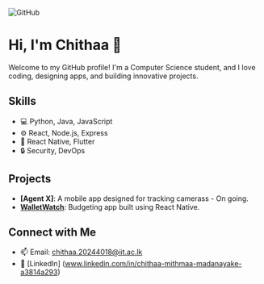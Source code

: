 ![GitHub](https://img.shields.io/badge/GitHub-green?style=for-the-badge&logo=github)
# Hi, I'm Chithaa 👋

Welcome to my GitHub profile! I'm a Computer Science student, and I love coding, designing apps, and building innovative projects.

## Skills
- 💻 Python, Java, JavaScript
- ⚙️ React, Node.js, Express
- 📱 React Native, Flutter
- 🔒 Security, DevOps

## Projects
- **[Agent X]**: A mobile app designed for tracking camerass - On going.
- **[WalletWatch](https://wallet-watch.github.io/)**: Budgeting app built using React Native.

## Connect with Me
- 📫 Email: chithaa.20244018@iit.ac.lk
- 💼 [LinkedIn] (www.linkedin.com/in/chithaa-mithmaa-madanayake-a3814a293)
